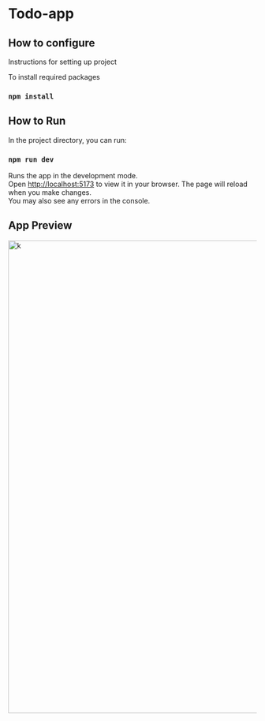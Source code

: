 # Todo-app

## How to configure
Instructions for setting up project

To install required packages

### `npm install`


## How to Run

In the project directory, you can run:

### `npm run dev`

Runs the app in the development mode.\
Open [http://localhost:5173](http://localhost:5173) to view it in your browser.
The page will reload when you make changes.\
You may also see any errors in the console.

## App Preview
<img width="959" alt="k" src="https://user-images.githubusercontent.com/83918978/224476688-0f688a03-d18b-4587-8959-5aa56c86cee7.png">
